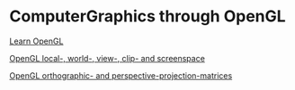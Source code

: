 # ComputerGraphics through OpenGL

[Learn OpenGL](https://learnopengl.com/)

[OpenGL local-, world-, view-, clip- and screenspace](https://learnopengl.com/Getting-started/Coordinate-Systems)

[OpenGL orthographic- and perspective-projection-matrices](http://www.songho.ca/opengl/gl_projectionmatrix.html)
